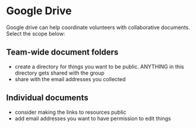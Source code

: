 # Google Drive

Google drive can help coordinate volunteers with collaborative documents. Select the scope below:

## Team-wide document folders
* create a directory for things you want to be public. ANYTHING in this directory gets shared with the group
* share with the email addresses you collected
## Individual documents
* consider making the links to resources public
* add email addresses you want to have permission to edit things
